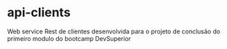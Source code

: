 # api-clients
Web service Rest de clientes desenvolvida para o projeto de conclusão do primeiro modulo do bootcamp DevSuperior
